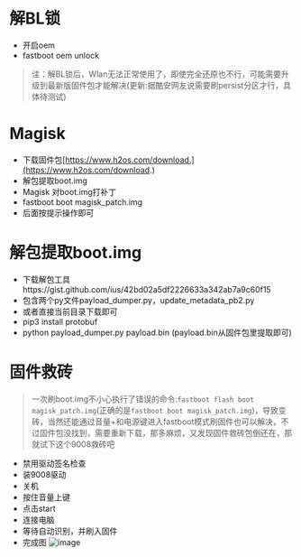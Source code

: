 # 解BL锁
- 开启oem
- fastboot oem unlock
> 注：解BL锁后，Wlan无法正常使用了，即使完全还原也不行，可能需要升级到最新版固件包才能解决(更新:据酷安网友说需要刷persist分区才行，具体待测试)
# Magisk
- 下载固件包[https://www.h2os.com/download.](https://www.h2os.com/download.)
- 解包提取boot.img
- Magisk 对boot.img打补丁
- fastboot boot magisk_patch.img
- 后面按提示操作即可
# 解包提取boot.img
- 下载解包工具https://gist.github.com/ius/42bd02a5df2226633a342ab7a9c60f15
- 包含两个py文件payload_dumper.py，update_metadata_pb2.py
- 或者直接当前目录下载即可
- pip3 install protobuf
- python payload_dumper.py payload.bin (payload.bin从固件包里提取即可)
# 固件救砖
> 一次刷boot.img不小心执行了错误的命令:`fastboot flash boot magisk_patch.img`(正确的是`fastboot boot magisk_patch.img`)，导致变砖，当然还能通过音量+和电源键进入fastboot模式刷固件也可以解决，不过固件包没找到，需要重新下载，那多麻烦，又发现固件救砖包倒还在，那就试下这个9008救砖吧
- 禁用驱动签名检查
- 装9008驱动
- 关机
- 按住音量上键
- 点击start
- 连接电脑
- 等待自动识别，并刷入固件
- 完成图
![image](https://user-images.githubusercontent.com/27600008/147733462-207872e5-21f5-4df6-92c7-320ae7c5ad16.png)





